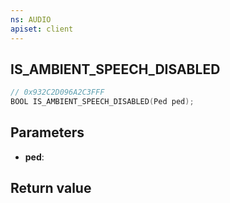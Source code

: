 ```yaml
---
ns: AUDIO
apiset: client
---
```

## IS_AMBIENT_SPEECH_DISABLED

```c
// 0x932C2D096A2C3FFF
BOOL IS_AMBIENT_SPEECH_DISABLED(Ped ped);
```


## Parameters
* **ped**:

## Return value